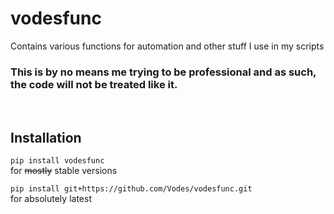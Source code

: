 # vodesfunc

Contains various functions for automation and other stuff I use in my scripts

### This is by no means me trying to be professional and as such, the code will not be treated like it.
<br>

## Installation

`pip install vodesfunc` <br>for ~~mostly~~ stable versions

`pip install git+https://github.com/Vodes/vodesfunc.git` <br>for absolutely latest
